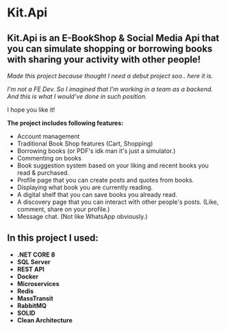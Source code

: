 # Kit.Api
## Kit.Api is an E-BookShop & Social Media Api that you can simulate shopping or borrowing books with sharing your activity with other people!

*Made this project because thought I need a debut project soo.. here it is.*

*I'm not a FE Dev. So I imagined that I'm working in a team as a backend. And this is what I would've done in such position.*

I hope you like it!

**The project includes following features:**
- Account management
- Traditional Book Shop features (Cart, Shopping)
- Borrowing books (or PDF's idk man it's just a simulator.)
- Commenting on books
- Book suggestion system based on your liking and recent books you read & purchased.
- Profile page that you can create posts and quotes from books.
- Displaying what book you are currently reading.
- A digital shelf that you can save books you already read.
- A discovery page that you can interact with other people's posts. (Like, comment, share on your profile.)
- Message chat. (Not like WhatsApp obviously.)

## In this project I used:
- **.NET CORE 8**
- **SQL Server**
- **REST API**
- **Docker**
- **Microservices**
- **Redis**
- **MassTransit**
- **RabbitMQ**
- **SOLID**
- **Clean Architecture**
